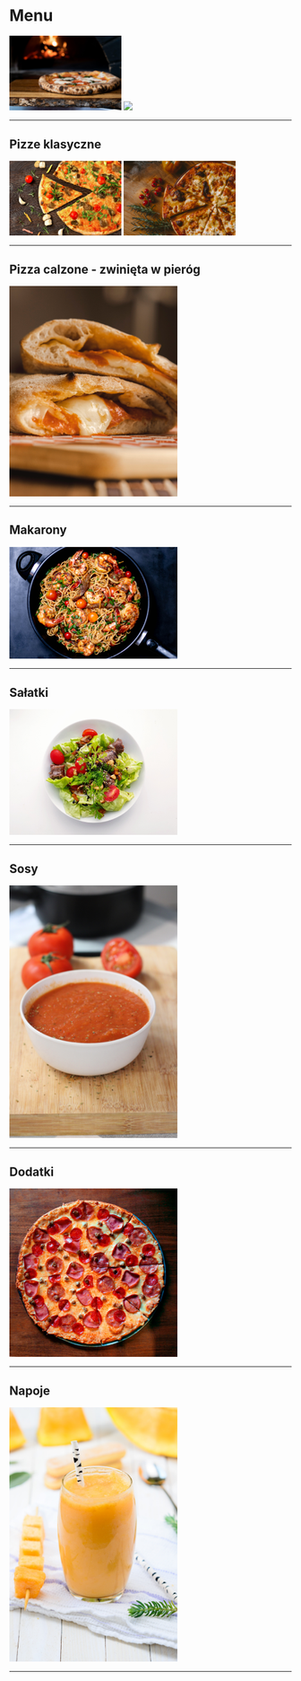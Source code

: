 # Menu

<img src = "images/Pizza_2.jpg" width = 200>
<img src = "images/Pizza_5.jpg" width = 200>

---

## Pizze klasyczne

<img src = "images/Pizza_1.jpg" width = 200>
<img src = "images/Pizza_3.jpg" width = 200>

---

## Pizza calzone - zwinięta w pieróg

<img src = "images/Pizza_7.jpg" width = 300>

---

## Makarony

<img src = "images/pasta.jpg" width = 300>

---

## Sałatki

<img src = "images/salad.jpg" width = 300>

---

## Sosy

<img src = "images/Pizza_6.jpg" width = 300>

---

## Dodatki

<img src = "images/Pizza_4.jpg" width = 300>

---

## Napoje

<img src = "images/juice.jpg" width = 300>

---